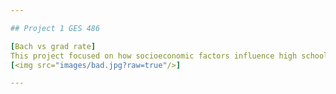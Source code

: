 ```yaml
---

## Project 1 GES 486

[Bach vs grad rate] 
This project focused on how socioeconomic factors influence high school graduation rates.  
[<img src="images/bad.jpg?raw=true"/>]

---
```

